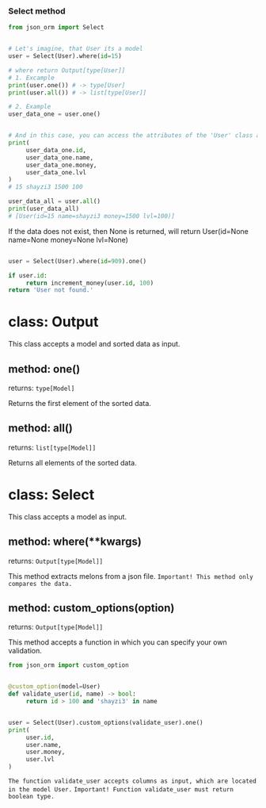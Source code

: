 
### Select method


```python
from json_orm import Select


# Let's imagine, that User its a model
user = Select(User).where(id=15)

# where return Output[type[User]]
# 1. Excample
print(user.one()) # -> type[User]
print(user.all()) # -> list[type[User]]

# 2. Example
user_data_one = user.one()


# And in this case, you can access the attributes of the 'User' class and get the data that is returned.
print(
     user_data_one.id,
     user_data_one.name,
     user_data_one.money,
     user_data_one.lvl
)
# 15 shayzi3 1500 100

user_data_all = user.all()
print(user_data_all)
# [User(id=15 name=shayzi3 money=1500 lvl=100)]
```
If the data does not exist, then None is returned, will return User(id=None name=None money=None lvl=None)


```python

user = Select(User).where(id=909).one()

if user.id:
     return increment_money(user.id, 100)
return 'User not found.'
```


# class: Output
This class accepts a model and sorted data as input.

## method: one()
returns: ```type[Model]```

Returns the first element of the sorted data.

## method: all()
returns: ```list[type[Model]]```

Returns all elements of the sorted data.



# class: Select
This class accepts a model as input.

## method: where(**kwargs)
returns: ```Output[type[Model]]```

This method extracts melons from a json file.
`Important! This method only compares the data.`


## method: custom_options(option)
returns: ```Output[type[Model]]```

This method accepts a function in which you can specify your own validation.

```python
from json_orm import custom_option


@custom_option(model=User)
def validate_user(id, name) -> bool:
     return id > 100 and 'shayzi3' in name


user = Select(User).custom_options(validate_user).one()
print(
     user.id,
     user.name,
     user.money,
     user.lvl
)
```
`The function validate_user accepts columns as input, which are located in the model User.`
`Important! Function validate_user must return boolean type.`





